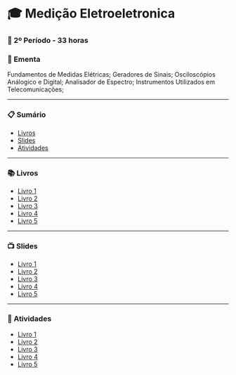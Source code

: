 
# :mortar_board: Medição Eletroeletronica
### :date: 2º Período - 33 horas

### :scroll: Ementa

Fundamentos de Medidas Elétricas; Geradores de Sinais; Osciloscópios Análogico e Digital; Analisador de Espectro; Instrumentos Utilizados em Telecomunicações;

---

### :clipboard: Sumário

- [Livros](#books-livros)
- [Slides](#tv-slides)
- [Atividades](#pencil-atividades)

---

### :books: Livros

- [Livro 1]()
- [Livro 2]()
- [Livro 3]()
- [Livro 4]()
- [Livro 5]()

---

### :tv: Slides

- [Livro 1]()
- [Livro 2]()
- [Livro 3]()
- [Livro 4]()
- [Livro 5]()

---

### :pencil: Atividades

- [Livro 1]()
- [Livro 2]()
- [Livro 3]()
- [Livro 4]()
- [Livro 5]()


